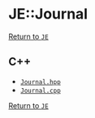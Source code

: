 # JE::Journal

[Return to `JE`](/docs/je.md)

## C++

- [`Journal.hpp`](/src/je/Journal.hpp)
- [`Journal.cpp`](/src/je/Journal.cpp)

[Return to `JE`](/docs/je.md)